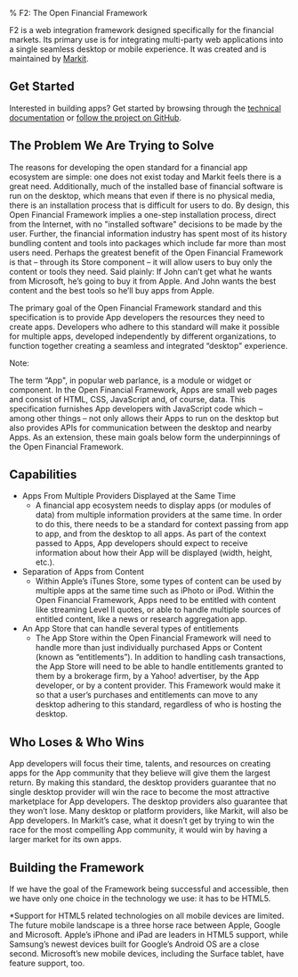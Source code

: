 % F2: The Open Financial Framework

F2 is a web integration framework designed specifically for the financial markets. Its primary use is for integrating multi-party web applications into a single seamless desktop or mobile experience. It was created and is maintained by [Markit](http://markit.com).

## Get Started

Interested in building apps? Get started by browsing through the [technical documentation](developing-apps-with-f2.html) or [follow the project on GitHub](http://www.github.com/OpenF2/F2).

## The Problem We Are Trying to Solve ##

The reasons for developing the open standard for a financial app ecosystem are simple: one does not exist today and Markit feels there is a great need. Additionally, much of the installed base of financial software is run on the desktop, which means that even if there is no physical media, there is an installation process that is difficult for users to do. By design, this Open Financial Framework implies a one-step installation process, direct from the Internet, with no "installed software" decisions to be made by the user. Further, the financial information industry has spent most of its history bundling content and tools into packages which include far more than most users need. Perhaps the greatest benefit of the Open Financial Framework is that – through its Store component – it will allow users to buy only the content or tools they need. Said plainly: If John can’t get what he wants from Microsoft, he’s going to buy it from Apple. And John wants the best content and the best tools so he’ll buy apps from Apple.

The primary goal of the Open Financial Framework standard and this specification is to provide App developers the resources they need to create apps. Developers who adhere to this standard will make it possible for multiple apps, developed independently by different organizations, to function together creating a seamless and integrated “desktop" experience.

Note:

The term “App", in popular web parlance, is a module or widget or component. In the Open Financial Framework, Apps are small web pages and consist of HTML, CSS, JavaScript and, of course, data. This specification furnishes App developers with JavaScript code which – among other things – not only allows their Apps to run on the desktop but also provides APIs for communication between the desktop and nearby Apps. 
As an extension, these main goals below form the underpinnings of the Open Financial Framework.

## Capabilities ##

* Apps From Multiple Providers Displayed at the Same Time
	* A financial app ecosystem needs to display apps (or modules of data) from multiple information providers at the same time. In order to do this, there needs to be a standard for context passing from app to app, and from the desktop to all apps. As part of the context passed to Apps, App developers should expect to receive information about how their App will be displayed (width, height, etc.).
* Separation of Apps from Content
	* Within Apple’s iTunes Store, some types of content can be used by multiple apps at the same time such as iPhoto or iPod. Within the Open Financial Framework, Apps need to be entitled with content like streaming Level II quotes, or able to handle multiple sources of entitled content, like a news or research aggregation app.
* An App Store that can handle several types of entitlements
	* The App Store within the Open Financial Framework will need to handle more than just individually purchased Apps or Content (known as “entitlements”). In addition to handling cash transactions, the App Store will need to be able to handle entitlements granted to them by a brokerage firm, by a Yahoo! advertiser, by the App developer, or by a content provider. This Framework would make it so that a user’s purchases and entitlements can move to any desktop adhering to this standard, regardless of who is hosting the desktop.

## Who Loses & Who Wins ##

App developers will focus their time, talents, and resources on creating apps for the App community that they believe will give them the largest return. By making this standard, the desktop providers guarantee that no single desktop provider will win the race to become the most attractive marketplace for App developers. The desktop providers also guarantee that they won’t lose.  Many desktop or platform providers, like Markit, will also be App developers. In Markit’s case, what it doesn’t get by trying to win the race for the most compelling App community, it would win by having a larger market for its own apps.

## Building the Framework ##

If we have the goal of the Framework being successful and accessible, then we have only one choice in the technology we use: it has to be HTML5. 


*Support for HTML5 related technologies on all mobile devices are limited. The future mobile landscape is a three horse race between Apple, Google and Microsoft. Apple’s iPhone and iPad are leaders in HTML5 support, while Samsung’s newest devices built for Google’s Android OS are a close second. Microsoft’s new mobile devices, including the Surface tablet, have feature support, too. 
